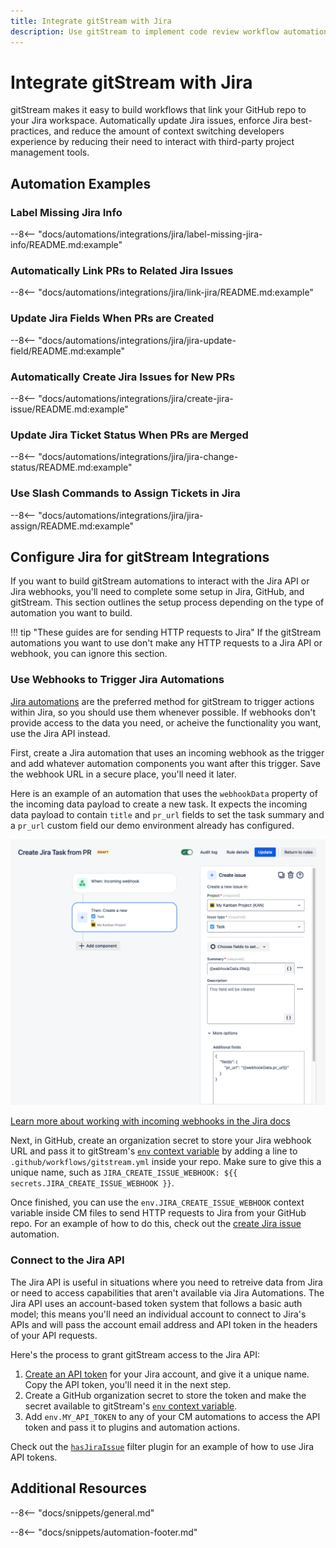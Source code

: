 ```yaml
---
title: Integrate gitStream with Jira
description: Use gitStream to implement code review workflow automations for Jira.
---
```

# Integrate gitStream with Jira
gitStream makes it easy to build workflows that link your GitHub repo to your Jira workspace. Automatically update Jira issues, enforce Jira best-practices, and reduce the amount of context switching developers experience by reducing their need to interact with third-party project management tools. 

## Automation Examples

### Label Missing Jira Info
--8<-- "docs/automations/integrations/jira/label-missing-jira-info/README.md:example"

### Automatically Link PRs to Related Jira Issues

--8<-- "docs/automations/integrations/jira/link-jira/README.md:example"

### Update Jira Fields When PRs are Created

--8<-- "docs/automations/integrations/jira/jira-update-field/README.md:example"

### Automatically Create Jira Issues for New PRs

--8<-- "docs/automations/integrations/jira/create-jira-issue/README.md:example"

### Update Jira Ticket Status When PRs are Merged

--8<-- "docs/automations/integrations/jira/jira-change-status/README.md:example"

### Use Slash Commands to Assign Tickets in Jira

--8<-- "docs/automations/integrations/jira/jira-assign/README.md:example"

## Configure Jira for gitStream Integrations

If you want to build gitStream automations to interact with the Jira API or Jira webhooks, you'll need to complete some setup in Jira, GitHub, and gitStream. This section outlines the setup process depending on the type of automation you want to build.

!!! tip "These guides are for sending HTTP requests to Jira"
    If the gitStream automations you want to use don't make any HTTP requests to a Jira API or webhook, you can ignore this section.

### Use Webhooks to Trigger Jira Automations

<a target="_blank" href="https://www.atlassian.com/software/jira/features/automation">Jira automations</a> are the preferred method for gitStream to trigger actions within Jira, so you should use them whenever possible. If webhooks don't provide access to the data you need, or acheive the functionality you want, use the Jira API instead.

 First, create a Jira automation that uses an incoming webhook as the trigger and add whatever automation components you want after this trigger. Save the webhook URL in a secure place, you'll need it later. 
 
 Here is an example of an automation that uses the `webhookData` property of the incoming data payload to create a new task. It expects the incoming data payload to contain `title` and `pr_url` fields to set the task summary and a `pr_url` custom field our demo environment already has configured.
 
 ![Jira Automation Example - Create task from incoming webhook](/integrations/jira/jira-webhook-automation.png)

<a target="_blank" href="https://confluence.atlassian.com/jirakb/working-with-incoming-webhook-data-in-automation-for-jira-1125878776.html"> Learn more about working with incoming webhooks in the Jira docs </a>

 Next, in GitHub, create an organization secret to store your Jira webhook URL and pass it to gitStream's [`env` context variable](/context-variables/#env) by adding a line to `.github/workflows/gitstream.yml` inside your repo. Make sure to give this a unique name, such as `JIRA_CREATE_ISSUE_WEBHOOK: ${{ secrets.JIRA_CREATE_ISSUE_WEBHOOK }}`.

Once finished, you can use the `env.JIRA_CREATE_ISSUE_WEBHOOK` context variable inside CM files to send HTTP requests to Jira from your GitHub repo. For an example of how to do this, check out the [create Jira issue](/automations/integrations/jira/create-jira-issue) automation.


### Connect to the Jira API

The Jira API is useful in situations where you need to retreive data from Jira or need to access capabilities that aren't available via Jira Automations. The Jira API uses an account-based token system that follows a basic auth model; this means you'll need an individual account to connect to Jira's APIs and will pass the account email address and API token in the headers of your API requests.

Here's the process to grant gitStream access to the Jira API:

1. <a target="_blank" href="https://support.atlassian.com/atlassian-account/docs/manage-api-tokens-for-your-atlassian-account/">Create an API token</a> for your Jira account, and give it a unique name. Copy the API token, you'll need it in the next step.
1. Create a GitHub organization secret to store the token and make the secret available to gitStream's [`env` context variable](/context-variables/#env).
1. Add `env.MY_API_TOKEN` to any of your CM automations to access the API token and pass it to plugins and automation actions.

Check out the [`hasJiraIssue`](/filter-function-plugins/#hasjiraissue) filter plugin for an example of how to use Jira API tokens.


## Additional Resources

--8<-- "docs/snippets/general.md"

--8<-- "docs/snippets/automation-footer.md"

